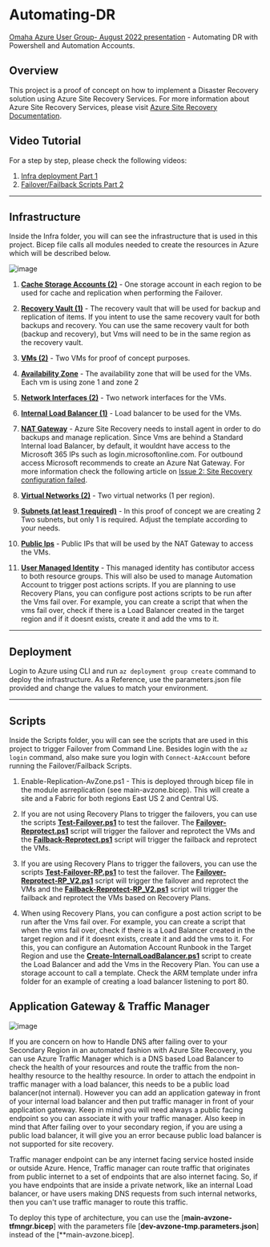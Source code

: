 # Automating-DR
[Omaha Azure User Group- August 2022 presentation](https://www.youtube.com/watch?v=hhZ4AhQQrQY&t=1313s) - Automating DR with Powershell and Automation Accounts.

## Overview

This project is a proof of concept on how to implement a Disaster Recovery solution using Azure Site Recovery Services. For more information about Azure Site Recovery Services, please visit [Azure Site Recovery Documentation](https://docs.microsoft.com/en-us/azure/site-recovery/).

## Video Tutorial
For a step by step, please check the following videos:
1. [Infra deployment Part 1](https://youtu.be/YVXBpVVF05k)
2. [Failover/Failback Scripts Part 2](https://youtu.be/Fj9NnKGuZLQ)

***
## Infrastructure
Inside the Infra folder, you will can see the infrastructure that is used in this project. Bicep file calls all modules needed to create the resources in Azure which will be described below.

![image](https://user-images.githubusercontent.com/53305878/182245064-65468d0f-6589-4e2e-8903-e603b1764820.png)


1. <u>**Cache Storage Accounts (2)**</u> - One storage account in each region to be used for cache and replication when performing the Failover.

2. <u>**Recovery Vault (1)**</u> - The recovery vault that will be used for backup and replication of items. If you intent to use the same recovery vault for both backups and recovery. You can use the same recovery vault for both (backup and recovery), but Vms will need to be in the same region as the recovery vault.

3. <u>**VMs (2)**</u> - Two VMs for proof of concept purposes.

4. <u>**Availability Zone**</u> - The availability zone that will be used for the VMs. Each vm is using zone 1 and zone 2

5. <u>**Network Interfaces (2)**</u> - Two network interfaces for the VMs.

6. <u>**Internal Load Balancer (1)**</u> - Load balancer to be used for the VMs.

7. <u>**NAT Gateway**</u> - Azure Site Recovery needs to install agent in order to do backups and manage replication. Since Vms are behind a Standard Internal load Balancer, by default, it wouldnt have access to the Microsoft 365 IPs such as login.microsoftonline.com. For outbound access Microsoft recommends to create an Azure Nat Gateway. For more information check the following article on [Issue 2: Site Recovery configuration failed](https://docs.microsoft.com/en-us/azure/site-recovery/azure-to-azure-troubleshoot-network-connectivity#issue-2-site-recovery-configuration-failed-151196).

8. <u>**Virtual Networks (2)**</u> - Two virtual networks (1 per region).

9. <u>**Subnets (at least 1 required)**</u> - In this proof of concept we are creating 2 Two subnets, but only 1 is required. Adjust the template according to your needs.

10. <u>**Public Ips**</u> - Public IPs that will be used by the NAT Gateway to access the VMs.

11. <u>**User Managed Identity**</u> - This managed identity has contibutor access to both resource groups. This will also be used to manage Automation Account to trigger post actions scripts. If you are planning to use Recovery Plans, you can configure post actions scripts to be run after the Vms fail over. For example, you can create a script that when the vms fail over, check if there is a Load Balancer created in the target region and if it doesnt exists, create it and add the vms to it.

***
## Deployment
Login to Azure using CLI and run `az deployment group create` command to deploy the infrastructure. As a Reference, use the parameters.json file provided and change the values to match your environment.

***
## Scripts
Inside the Scripts folder, you will can see the scripts that are used in this project to trigger Failover from Command Line. Besides login with the `az login` command, also make sure you login with `Connect-AzAccount` before running the Failover/Failback Scripts.

1. Enable-Replication-AvZone.ps1 - This is deployed through bicep file in the module asrreplication (see main-avzone.bicep). This will create a site and a Fabric for both regions East US 2 and Central US.

2. If you are not using Recovery Plans to trigger the failovers, you can use the scripts [**Test-Failover.ps1**](https://github.com/oortizmcp/DisasterRecovery/blob/master/scripts/Test-Failover.ps1) to test the failover. The [**Failover-Reprotect.ps1**](https://github.com/oortizmcp/DisasterRecovery/blob/master/scripts/Failover-Reprotect.ps1) script will trigger the failover and reprotect the VMs and the [**Failback-Reprotect.ps1**](https://github.com/oortizmcp/DisasterRecovery/blob/master/scripts/Failback-Reprotect.ps1) script will trigger the failback and reprotect the VMs.

3. If you are using Recovery Plans to trigger the failovers, you can use the scripts [**Test-Failover-RP.ps1**](https://github.com/oortizmcp/DisasterRecovery/blob/master/scripts/Test-Failover-RP.ps1) to test the failover. The [**Failover-Reprotect-RP_V2.ps1**](https://github.com/oortizmcp/DisasterRecovery/blob/master/scripts/Failover-Reprotect-RP_V2.ps1) script will trigger the failover and reprotect the VMs and the [**Failback-Reprotect-RP_V2.ps1**](https://github.com/oortizmcp/DisasterRecovery/blob/master/scripts/Failback-Reprotect-RP_V2.ps1) script will trigger the failback and reprotect the VMs based on Recovery Plans.

4. When using Recovery Plans, you can configure a post action script to be run after the Vms fail over. For example, you can create a script that when the vms fail over, check if there is a Load Balancer created in the target region and if it doesnt exists, create it and add the vms to it. For this, you can configure an Automation Account Runbook in the Target Region and use the [**Create-InternalLoadBalancer.ps1**](https://github.com/oortizmcp/DisasterRecovery/blob/master/scripts/Create-InternalLB-TargetRegion.ps1) script to create the Load Balancer and add the Vms in the Recovery Plan. You can use a storage account to call a template. Check the ARM template under infra folder for an example of creating a load balancer listening to port 80.

## Application Gateway & Traffic Manager

![image](https://github.com/oortizmcp/Automating-DR/assets/53305878/771fc672-5d7c-4e6a-9a3a-5d34eac6a024)

If you are concern on how to Handle DNS after failing over to your Secondary Region in an automated fashion with Azure Site Recovery, you can use Azure Traffic Manager which is a DNS based Load Balancer to check the health of your resources and route the traffic from the non-healthy resource to the healthy resource. In order to attach the endpoint in traffic manager with a load balancer, this needs to be a public load balancer(not internal). However you can add an application gateway in front of your internal load balancer and then put traffic manager in front of your application gateway. Keep in mind you will need always a public facing endpoint so you can associate it with your traffic manager. Also keep in mind that After failing over to your secondary region, if you are using a public load balancer, it will give you an error because public load balancer is not supported for site recovery.

Traffic manager endpoint can be any internet facing service hosted inside or outside Azure. Hence, Traffic manager can route traffic that originates from public internet to a set of endpoints that are also internet facing. So, if you have endpoints that are inside a private network, like an internal Load balancer, or have users making DNS requests from such internal networks, then you can't use traffic manager to route this traffic.

To deploy this type of architecture, you can use the [**main-avzone-tfmngr.bicep**] with the parameters file [**dev-avzone-tmp.parameters.json**] instead of the [**main-avzone.bicep].